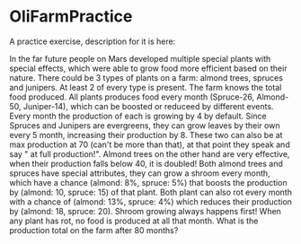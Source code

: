 # OliFarmPractice

A practice exercise, description for it is here:

In the far future people on Mars developed multiple special plants with special effects, which were able to grow food more efficient based on their nature.
There could be 3 types of plants on a farm: almond trees, spruces and junipers. At least 2 of every type is present. The farm knows the total food produced.
All plants produces food every month (Spruce-26, Almond-50, Juniper-14), which can be boosted or reduceed by different events. Every month the production of each is growing by 4 by default.
Since Spruces and Junipers are evergreens, they can grow leaves by their own every 5 month, increasing their production by 8. These two can also be at max production at 70 (can't be more than that), at that point they speak and say "<Name> at full production!".
Almond trees on the other hand are very effective, when their production falls below 40, it is doubled!
Both almond trees and spruces have special attributes, they can grow a shroom every month, which have a chance (almond: 8%, spruce: 5%) that boosts the production by (almond: 10, spruce: 15) of that plant. Both plant can also rot every month with a chance of (almond: 13%, spruce: 4%) which reduces their production by (almond: 18, spruce: 20). Shroom growing always happens first! When any plant has rot, no food is produced at all that month.
What is the production total on the farm after 80 months?
